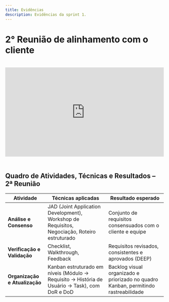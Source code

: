 ```yaml
---
title: Evidências
description: Evidências da sprint 1.
---
```


# 2° Reunião de alinhamento com o cliente

<div style="display: flex; justify-content: center; align-items: center; padding: 20px 0;">
  <div style="position: relative; padding-bottom: 56.25%; height: 0; overflow: hidden; max-width: 100%; background: #000; width: 100%; max-width: 800px;">
    <iframe style="position: absolute; top: 0; left: 0; width: 100%; height: 100%;" src="https://www.youtube.com/embed/mwuG1w3PW8U?si=ubuuiE0__FqKYDi6" title="YouTube video player" frameborder="0" allow="accelerometer; autoplay; clipboard-write; encrypted-media; gyroscope; picture-in-picture; web-share" referrerpolicy="strict-origin-when-cross-origin" allowfullscreen>
    </iframe>
  </div>
</div>

## Quadro de Atividades, Técnicas e Resultados – 2ª Reunião

| **Atividade**              | **Técnicas aplicadas**                                                                                  | **Resultado esperado**                                                                 |
| -------------------------- | ------------------------------------------------------------------------------------------------------- | -------------------------------------------------------------------------------------- |
| **Análise e Consenso**     | JAD (Joint Application Development), Workshop de Requisitos, Negociação, Roteiro estruturado            | Conjunto de requisitos consensuados com o cliente e equipe                             |
| **Verificação e Validação**| Checklist, Walkthrough, Feedback                                                                        | Requisitos revisados, consistentes e aprovados (DEEP)                           |
| **Organização e Atualização** | Kanban estruturado em níveis (Módulo → Requisito → História de Usuário → Task), com DoR e DoD             | Backlog visual organizado e priorizado no quadro Kanban, permitindo rastreabilidade    |

